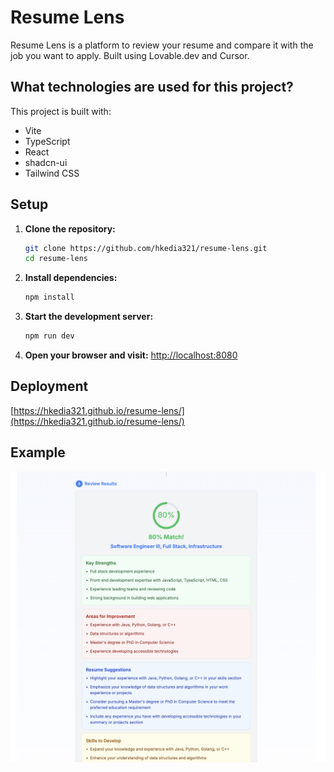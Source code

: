 # Resume Lens

Resume Lens is a platform to review your resume and compare it with the job you want to apply.
Built using Lovable.dev and Cursor.

## What technologies are used for this project?

This project is built with:

- Vite
- TypeScript
- React
- shadcn-ui
- Tailwind CSS

## Setup

1. **Clone the repository:**
   ```bash
   git clone https://github.com/hkedia321/resume-lens.git
   cd resume-lens
   ```
2. **Install dependencies:**
   ```bash
   npm install
   ```
3. **Start the development server:**

   ```bash
   npm run dev
   ```

4. **Open your browser and visit:**
   [http://localhost:8080](http://localhost:8080)

## Deployment

[https://hkedia321.github.io/resume-lens/](https://hkedia321.github.io/resume-lens/)

## Example

![Example screenshot](/docs/image.png)
